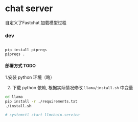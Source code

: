 # chat server

自定义了Fastchat 加载模型过程

### dev

```

pip install pipreqs
pipreqs .
```

#### 部署方式 TODO

1.安装 python 环境（略）

2. 下载 python 依赖, 根据实际情况修改 `llama/install.sh` 中变量

```bash
cd llama
pip install -r ./requirements.txt
./install.sh

# systemctl start llmchain.service

```
